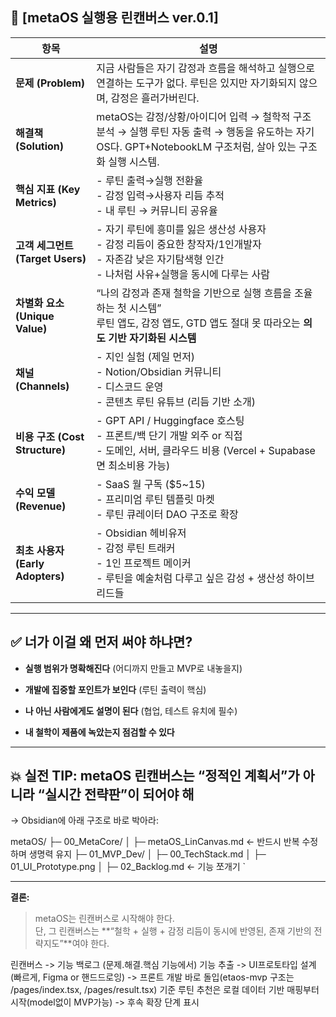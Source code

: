 ## 🎯 **[metaOS 실행용 린캔버스 ver.0.1]**

| 항목                          | 설명                                                                                                           |
| --------------------------- | ------------------------------------------------------------------------------------------------------------ |
| **문제 (Problem)**            | 지금 사람들은 자기 감정과 흐름을 해석하고 실행으로 연결하는 도구가 없다. 루틴은 있지만 자기화되지 않으며, 감정은 흘러가버린다.                                     |
| **해결책 (Solution)**          | metaOS는 감정/상황/아이디어 입력 → 철학적 구조 분석 → 실행 루틴 자동 출력 → 행동을 유도하는 자기 OS다. GPT+NotebookLM 구조처럼, 살아 있는 구조화 실행 시스템.    |
| **핵심 지표 (Key Metrics)**     | - 루틴 출력→실행 전환율  <br>- 감정 입력→사용자 리듬 추적  <br>- 내 루틴 → 커뮤니티 공유율                                                 |
| **고객 세그먼트 (Target Users)**  | - 자기 루틴에 흥미를 잃은 생산성 사용자  <br>- 감정 리듬이 중요한 창작자/1인개발자  <br>- 자존감 낮은 자기탐색형 인간  <br>- 나처럼 사유+실행을 동시에 다루는 사람      |
| **차별화 요소 (Unique Value)**   | “나의 감정과 존재 철학을 기반으로 실행 흐름을 조율하는 첫 시스템”  <br>루틴 앱도, 감정 앱도, GTD 앱도 절대 못 따라오는 **의도 기반 자기화된 시스템**                |
| **채널 (Channels)**           | - 지인 실험 (제일 먼저)  <br>- Notion/Obsidian 커뮤니티  <br>- 디스코드 운영  <br>- 콘텐츠 루틴 유튜브 (리듬 기반 소개)                      |
| **비용 구조 (Cost Structure)**  | - GPT API / Huggingface 호스팅  <br>- 프론트/백 단기 개발 외주 or 직접  <br>- 도메인, 서버, 클라우드 비용 (Vercel + Supabase면 최소비용 가능) |
| **수익 모델 (Revenue)**         | - SaaS 월 구독 ($5~15)  <br>- 프리미엄 루틴 템플릿 마켓  <br>- 루틴 큐레이터 DAO 구조로 확장                                          |
| **최초 사용자 (Early Adopters)** | - Obsidian 헤비유저  <br>- 감정 루틴 트래커  <br>- 1인 프로젝트 메이커  <br>- 루틴을 예술처럼 다루고 싶은 감성 + 생산성 하이브리드들                   |

---

## ✅ 너가 이걸 왜 먼저 써야 하냐면?

- **실행 범위가 명확해진다** (어디까지 만들고 MVP로 내놓을지)
    
- **개발에 집중할 포인트가 보인다** (루틴 출력이 핵심)
    
- **나 아닌 사람에게도 설명이 된다** (협업, 테스트 유치에 필수)
    
- **내 철학이 제품에 녹았는지 점검할 수 있다**
    

---

## 💥 실전 TIP: metaOS 린캔버스는 “정적인 계획서”가 아니라 “실시간 전략판”이 되어야 해

→ Obsidian에 아래 구조로 바로 박아라:

metaOS/
├─ 00_MetaCore/
│   ├─ metaOS_LinCanvas.md   ← 반드시 반복 수정하며 생명력 유지
├─ 01_MVP_Dev/
│   ├─ 00_TechStack.md
│   ├─ 01_UI_Prototype.png
│   ├─ 02_Backlog.md         ← 기능 쪼개기
`

---

**결론:**

> metaOS는 린캔버스로 시작해야 한다.  
> 단, 그 린캔버스는 **“철학 + 실행 + 감정 리듬이 동시에 반영된, 존재 기반의 전략지도”**여야 한다.

린캔버스 -> 기능 백로그 (문제.해결.핵심 기능에서) 기능 추출 -> UI프로토타입 설계(빠르게, Figma or 핸드드로잉) -> 프론트 개발 바로 돌입(etaos-mvp 구조는 /pages/index.tsx, /pages/result.tsx) 기준 루틴 추천은 로컬 데이터 기반 매핑부터 시작(model없이 MVP가능) -> 후속 확장 단계 표시